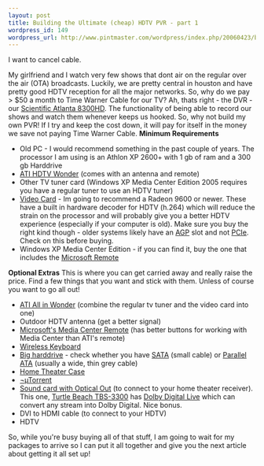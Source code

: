 ```yaml
--- 
layout: post
title: Building the Ultimate (cheap) HDTV PVR - part 1
wordpress_id: 149
wordpress_url: http://www.pintmaster.com/wordpress/index.php/20060423/building-the-ultimate-cheap-hdtv-pvr-part-1/
---
```

I want to cancel cable.

My girlfriend and I watch very few shows that dont air on the regular over the air (OTA) broadcasts. Luckily, we are pretty central in houston and have pretty good HDTV reception for all the major networks. So, why do we pay > $50 a month to Time Warner Cable for our TV? Ah, thats right - the DVR - our <a href="http://scientificatlanta.com/consumers_new/CableBoxes/8300hd.htm">Scientific Atlanta 8300HD</a>. The functionality of being able to record our shows and watch them whenever keeps us hooked. So, why not build my own PVR! If I try and keep the cost down, it will pay for itself in the money we save not paying Time Warner Cable.
<strong>
Minimum Requirements
</strong>
<ul>
	<li>Old PC - I would recommend something in the past couple of years. The processor I am using is an Athlon XP 2600+ with 1 gb of ram and a 300 gb Harddrive</li>
	<li><a href="http://www.amazon.com/exec/obidos/ASIN/B0002K6VWE/onmacnet-20/103-1858109-6934205?%5Fencoding=UTF8&camp=1789&link%5Fcode=xm2">ATI HDTV Wonder</a> (comes with an antenna and remote)</li>
	<li>Other TV tuner card (Windows XP Media Center Edition 2005 requires you have a regular tuner to use an HDTV tuner)</li>
	<li><a href="http://www.amazon.com/exec/obidos/ASIN/B000ENORJI/onmacnet-20/103-1858109-6934205?%5Fencoding=UTF8&camp=1789&link%5Fcode=xm2">Video Card</a> - Im going to recommend a Radeon 9600 or newer. These have a built in hardware decoder for HDTV (h.264) which will reduce the strain on the processor and will probably give you a better HDTV experience (especially if your computer is old). Make sure you buy the right kind though - older systems likely have an <a href="http://en.wikipedia.org/wiki/Accelerated_Graphics_Port">AGP</a> slot and not <a href="http://en.wikipedia.org/wiki/PCIE">PCIe</a>. Check on this before buying.</li>
	<li>Windows XP Media Center Edition - if you can find it, buy the one that includes the <a href="http://froogle.google.com/froogle_url?q=http://www.zipzoomfly.com/jsp/ProductDetail.jsp%3FProductCode%3D604651%26affiliate%3Dfroogle&fr=AO6sVLXOSMTTVA7yOhJgA2-ObgRlsm7pjeeR_xg3YsDIv023QIswuksAIsq76g9oIQAAAAAAAAAA&ei=DEhMRJbgFLmwkwGpguWSAw&sig2=Bfp7udXDxv8ZSwcwu-7XBA">Microsoft Remote</a></li>
</ul>
<strong>Optional Extras</strong>
This is where you can get carried away and really raise the price. Find a few things that you want and stick with them. Unless of course you want to go all out!
<ul>
	<li><a href="http://www.amazon.com/gp/product/B000CSP36Q/ref=ase_onmacnet-20/103-1858109-6934205?s=electronics&v=glance&n=172282&tagActionCode=onmacnet-20">ATI All in Wonder</a> (combine the regular tv tuner and the video card into one)</li>
	<li>Outdoor HDTV antenna (get a better signal)</li>
	<li><a href="http://froogle.google.com/froogle_url?q=http://www.zipzoomfly.com/jsp/ProductDetail.jsp%3FProductCode%3D604651%26affiliate%3Dfroogle&fr=AO6sVLXOSMTTVA7yOhJgA2-ObgRlsm7pjeeR_xg3YsDIv023QIswuksAIsq76g9oIQAAAAAAAAAA&ei=DEhMRJbgFLmwkwGpguWSAw&sig2=Bfp7udXDxv8ZSwcwu-7XBA">Microsoft's Media Center Remote</a> (has better buttons for working with Media Center than ATI's remote)</li>
	<li><a href="http://www.amazon.com/exec/obidos/ASIN/B000AOAAN8/onmacnet-20/103-1858109-6934205?%5Fencoding=UTF8&camp=1789&link%5Fcode=xm2">Wireless Keyboard</a></li>
	<li><a href="http://www.amazon.com/exec/obidos/ASIN/B00064G5X6/onmacnet-20/103-1858109-6934205?%5Fencoding=UTF8&camp=1789&link%5Fcode=xm2">Big harddrive</a> - check whether you have <a href="http://en.wikipedia.org/wiki/Sata">SATA</a> (small cable) or <a href="http://en.wikipedia.org/wiki/Parallel_ATA">Parallel ATA</a> (usually a wide, thin grey cable)</li>
	<li><a href="http://www.amazon.com/exec/obidos/ASIN/B0009JR4L0/onmacnet-20/103-1858109-6934205?%5Fencoding=UTF8&camp=1789&link%5Fcode=xm2">Home Theater Case</a></li>
	<li><a href="http://utorrent.com">¬µTorrent</a></li>
	<li><a href="http://www.amazon.com/exec/obidos/ASIN/B0009MFQ4Y/onmacnet-20/103-1858109-6934205?%5Fencoding=UTF8&camp=1789&link%5Fcode=xm2">Sound card with Optical Out</a> (to connect to your home theater receiver). This one, <a href="http://www.amazon.com/exec/obidos/ASIN/B0009MFQ4Y/onmacnet-20/103-1858109-6934205?%5Fencoding=UTF8&camp=1789&link%5Fcode=xm2"><span class="sans">Turtle Beach TBS-3300</span></a> has <a href="http://www.dolby.com/consumer/technology/dolby_live.html">Dolby Digital Live</a> which can convert any stream into Dolby Digital. Nice bonus.</li>
	<li>DVI to HDMI cable (to connect to your HDTV)</li>
	<li>HDTV</li>
</ul>
So, while you're busy buying all of that stuff, I am going to wait for my packages to arrive so I can put it all together and give you the next article about getting it all set up!
